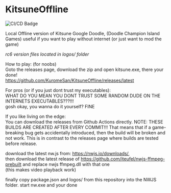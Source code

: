 # KitsuneOffline

![CI/CD Badge](https://github.com/KuromeSan/KitsuneOffline/actions/workflows/buildnw.yml/badge.svg)

Local Offline version of Kitsune Google Doodle, (Doodle Champion Island Games) 
useful if you want to play without internet (or just want to mod the game)

*rc6 version files located in logos/ folder*

How to play: (for noobs)  
Goto the releases page, download the zip and open kitsune.exe, there your done!   
https://github.com/KuromeSan/KitsuneOffline/releases/latest   
   
For pros (or if you just dont trust my executables):   
WHAT DO YOU MEAN YOU DONT TRUST SOME RANDOM DUDE ON THE INTERNETS EXECUTABLES???!!!    
gosh okay, you wanna do it yourself? FINE    
    
If you like living on the edge:  
You can download the releases from Github Actions directly. NOTE: THESE BUILDS ARE CREATED AFTER EVERY COMMIT!!! That means that if a game-breaking bug gets accidentally introduced, then the build will be broken and not work. This is in contrast to the releases page where builds are tested before release.

download the latest nw.js from: https://nwjs.io/downloads/,   
then download the latest release of https://github.com/iteufel/nwjs-ffmpeg-prebuilt and replace nwjs ffmpeg.dll with that one   
(this makes video playback work)    
   
finally copy package.json and logos/ from this repository into the NWJS folder. start nw.exe and your done   
   
